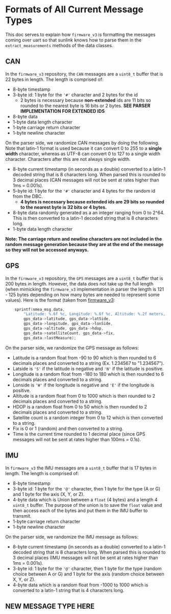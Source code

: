 # Formats of All Current Message Types

This doc serves to explain how `firmware_v3` is formatting the messages coming over uart so that sunlink knows how to parse them in the `extract_measurements` methods of the data classes.

## CAN

In the `firmware_v3` repository, the `CAN` messages are a `uint8_t` buffer that is 22 bytes in length. The length is comprised of:

-   8-byte timestamp
-   3-byte id: 1 byte for the `'#'` character and 2 bytes for the id
    -   2 bytes is necessary because **non-extended** ids are 11 bits so rounded to the nearest byte is 16 bits or 2 bytes. **SEE PARSER IMPLEMENTATION FOR EXTENDED IDS**
-   8-byte data
-   1-byte data length character
-   1-byte carriage return character
-   1-byte newline character

On the parser side, we randomize CAN messages by doing the following. Note that latin-1 format is used because it can convert 0 to 255 to a **single width** character, whereas as UTF-8 can convert 0 to 127 to a single width character. Characters after this are not always single width.

-   8-byte current timestamp (in seconds as a double) converted to a latin-1 decoded string that is 8 characters long. When parsed this is rounded to 3 decimal places (CAN messages will not be sent at rates higher than 1ms = 0.001s).
-   5-byte id: 1 byte for the `'#'` character and 4 bytes for the random id from the DBC.
    -   **4 bytes is necessary because extended ids are 29 bits so rounded to the nearest byte is 32 bits or 4 bytes.**
-   8-byte data randomly generated as a an integer ranging from 0 to 2^64. This is then converted to a latin-1 decoded string that is 8 characters long.
-   1-byte data length character

**Note: The carriage return and newline characters are not included in the random message generation because they are at the end of the message so they will not be accessed anyways.**

## GPS

In the `firmware_v3` repository, the `GPS` messages are a `uint8_t` buffer that is 200 bytes in length. However, the data does not take up the full length (when mimicking the `firmware_v3` implementation in parser the length is 121 - 125 bytes depending on how many bytes are needed to represent some values). Here is the format (taken from [firmware_v3](https://github.com/UBC-Solar/firmware_v3/blob/9f1f9ed6bac1b2b526bdd6f252fe398fc3428260/components/tel_v2/Core/Src/freertos.c#L653):

```c
    sprintf(nmea_msg.data,
	    "Latitude: %.6f %c, Longitude: %.6f %c, Altitude: %.2f meters, HDOP: %.2f, Satellites: %d, Fix: %d, Time: %s",
	    gps_data->latitude, gps_data->latSide,
	    gps_data->longitude, gps_data->lonSide,
	    gps_data->altitude, gps_data->hdop,
	    gps_data->satelliteCount, gps_data->fix,
	    gps_data->lastMeasure);
```

On the parser side, we randomize the GPS message as follows:

-   Latitude is a random float from -90 to 90 which is then rounded to 6 decimals places and converted to a string (Ex. 1.234567 to "1.234567").
-   Latside is `'S'` if the latitude is negative and `'N'` if the latitude is positive.
-   Longitude is a random float from -180 to 180 which is then rounded to 6 decimals places and converted to a string.
-   Lonside is `'W'` if the longitude is negative and `'E'` if the longitude is positive.
-   Altitude is a random float from 0 to 1000 which is then rounded to 2 decimals places and converted to a string.
-   HDOP is a random float from 0 to 50 which is then rounded to 2 decimals places and converted to a string.
-   Satellite count is a random integer from 0 to 12 which is then converted to a string.
-   Fix is 0 or 1 (random) and then converted to a string.
-   Time is the current time rounded to 1 decimal place (since GPS messages will not be sent at rates higher than 100ms = 0.1s).

## IMU

In `firmware_v3` the IMU messages are a `uint8_t` buffer that is 17 bytes in length. The length is comprised of:

-   8-byte timestamp
-   3-byte id: 1 byte for the `'@'` character, then 1 byte for the type (A or G) and 1 byte for the axis (X, Y, or Z).
-   4-byte data which is Union between a `float` (4 bytes) and a length 4 `uint8_t` buffer. The purpose of the union is to save the `float` value and then access each of the bytes and put them in the IMU buffer to transmit.
-   1-byte carriage return character
-   1-byte newline character

On the parser side, we randomize the IMU message as follows:

-   8-byte current timestamp (in seconds as a double) converted to a latin-1 decoded string that is 8 characters long. When parsed this is rounded to 3 decimal places (IMU messages will not be sent at rates higher than 1ms = 0.001s).
-  3-byte id: 1 byte for the `'@'` character, then 1 byte for the type (random choice between A or G) and 1 byte for the axis (random choice between X, Y, or Z).
-   4-byte data which is a random float from -1000 to 1000 which is converted to a latin-1 string that is 4 characters long.

## NEW MESSAGE TYPE HERE
